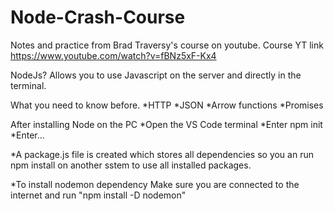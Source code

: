 # Node-Crash-Course
Notes and practice from Brad Traversy's course on youtube. 
Course YT link https://www.youtube.com/watch?v=fBNz5xF-Kx4

NodeJs?
Allows you to use Javascript on the server and directly in the terminal.

What you need to know before.
*HTTP
*JSON
*Arrow functions
*Promises

After installing Node on the PC
*Open the VS Code terminal
*Enter npm init
*Enter...

*A package.js file is created which stores all dependencies so you an run npm install on another sstem to use all installed packages.

*To install nodemon dependency
Make sure you are connected to the internet and run "npm install -D nodemon"

